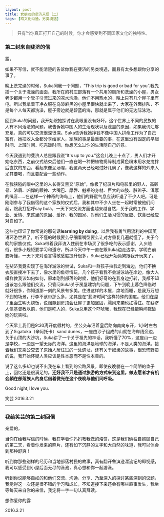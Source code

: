 ```yaml
---
layout: post
title: 女朋友的斐济来信（二）
tags: [跨文化沟通，另类境遇]
---
```

>只有当你真正打开自己的时候，你才会感受到不同国家文化的独特性。

### 第二封来自斐济的信

露，

如果不写信，就不能清楚的告诉你我在斐济的另类境遇，而且有太多想跟你分享的事了。
      
晚上洗完澡的时候，Suka问我一个问题，“This trip is good or bad for you”.我先插一个关于洗澡的画面，我所在的村庄部落有一个共用的厕所和洗澡的小屋，男女老少都用一个管子引流过来的凉水洗澡，他们不用热水的，晚上只有几个屋子里有电。所以我拿着干净衣服在乌漆麻黑的小屋里很快就出来了，大家在外面排队，不是每个人每天都洗澡，屋子旁边就是碧蓝的海，那就是属于他们的无边际泳池。
     
回到Suka的问题，我开始跟她探讨在我眼里没有好坏，这个世界上不同的民族的人有不同活法的问题，我告诉她中国人的生活现状以及浅显的原因，如果我词汇够充足，真的可以交流很深很深。Suka告诉我她挣钱不像中国人拼命工作为了自己富有，她把收入全都分享给家人，家族的事是最重要的事，在这里没有固定的早起时间、上班时间、吃完饭时间，你想怎么过你的生活随自己的意。

今天我遇到的斐济人总是跟我说“It's up to you.”这会儿晚上十点了，男人们才开始吃东西，之前仪式结束后他们一直在喝一种把植物捣碎制成黄色粉末用水兑搅拌后直饮的东西，看起来像泥汤喔，我这两天已经喝过好几碗了，像我这样的外来人尤其要喝，而且要配合一些动作。

在我狭隘的眼中这里的人长得又黑又“原始”，像极了纪录片和电影里的野人，高颧骨、浓眉、凶悍的眼神、大嘴巴、厚唇、魁梧的身材、巨大的四肢、脏辫子、浑厚的嗓音……在这样一个神奇的海岛上，他们的野蛮气息应该吓退了不少人吧。可是刚刚参与了我借宿的这个家族的仪式后，我和其中不少人坐在一起时常被他们问起，跟我打招呼say bula，一天下来交流方面也越来越自然，关于我的工作、学业、爱情、来这里的原因、爱好、我的国家、对他们生活习惯的反应、饮食已经应对自如了。

这些也印证了你常说的那句话**learning by doing**，以后我有勇气用流利的中国英语环游世界了，听不懂的时候要么仔细看嘴型要么让对方重复几遍就懂了。关于今晚的家族仪式，Suka带着我拜访入住前在市场买了很多吃的表示感谢，入乡随俗，很多小规矩要学习和遵守，所以今天中午一直在跟Suka边走边学，学明白前要听懂，一天下来对语言得敏感度提升很多，Suka已经开始频繁跟我开玩笑了。

在斐济我竟实现了在海洋游泳的尝试，Suka和一群孩子拉我走到海边，他们不换衣服直接冲下去了，像水里的鱼尽情玩，几个孩子看我不会游泳站在岸边，像大人模样教我该如何如何，原本刚到部落的时候，他们好奇的在我身边打转，我都不知道该怎么跟他们交流，只管问Suka关于房屋建筑的问题，下午到晚上暮色降临时就好很多，你知道那一刻的风景有多美。住进这样的木屋，席地而睡，是我万万想不到的场景，行李不该带那么多，尤其是在“斐济时间”这样特殊的国度。他们在屋子里面生明火烧饭，说烟飘到房顶会让屋子更加坚固，飓风来袭也扛得住。在斐济人信基督教以前，他们是吃人的，Suka总用这个吓唬我，我现在已经能瞬间戳破她的玩笑啦。

今天早上我们是9:30离开度假村的，坐公交车沿着皇后路向南向东开，1小时左右到了Sigatoka（辛阿托卡）sand dunes，一座由沙子组成的山就在海岸线旁边，关于山顶的大沙坑，Suka讲了一个关于祖先的神话，我听懂了70%，这座山一边是学校，一边是一望无际的海洋。这里的海洋是地球的海洋，不是人类的海洋。接着我们又乘公交去了原始人居住过的一处遗址，还有关于奴隶的故事，很恐怖野蛮的说，我开始怀疑人类应该是性本恶而不是性本善的。

说了这么多却也说不出我在车上看到的公路风景，即使夜晚躺在一个简陋的垫子上，回忆还是很满足的。**还好我不只是通过旅游的方式来到这里，做志愿者才有机会躺在部落族人的身后借着微光在这个夜晚与他们同呼吸。**
     
Good night,I love you.

笑芸
2016.3.21

---

### 我给笑芸的第二封回信

亲爱的，

当你在给我写信的时候，我在学着你妈妈教我做的烙饼，这是我们俩独自照顾自己的第二天，看着你发来的照片，还有如下沉静的文字和大自然的味道，我可以体会到那种舒爽！

听到你那些别样的经历和当地部落村民的故事，真有翻开鲁滨逊漂流记的即视感，我可以感受到小屋后面无尽的泳池，真心想和你一起游泳。

听到你说能够自如的和他们交流、沟通、分享、乃至深入的探讨某些深刻的议题，我觉得这一次还是很不错的学习和成长，不知道接下来还会有哪些趣事发生，我坐等每天来自你的来信，我定将一字一句认真拜读。


想你爱你的露

2016.3.21



